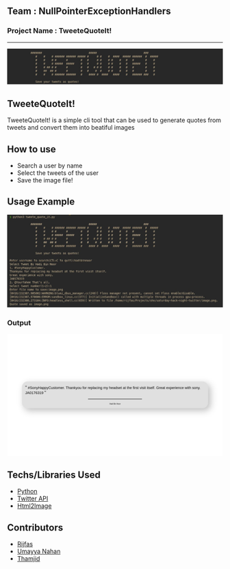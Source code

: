 ## Team : NullPointerExceptionHandlers

### Project Name : TweeteQuoteIt!

---

![Logo](previews/logo.jpg)

## TweeteQuoteIt!

TweeteQuoteIt! is a simple cli tool that can be used to generate quotes from tweets and convert them into beatiful images

## How to use

- Search a user by name
- Select the tweets of the user
- Save the image file!

## Usage Example

![Usage Preview](previews/preview.jpg)

### Output

![Output](previews/image.png)

## Techs/Libraries Used

- [Python](https://www.python.org/)
- [Twitter API](https://developer.twitter.com/en/docs/twitter-api)
- [Html2Image](https://pypi.org/project/html2image/)

## Contributors

- [Rijfas](https://github.com/rijfas)
- [Umayya Nahan](https://github.com/UmayyaNahanAP)
- [Thamjid](https://github.com/Thamjid)
